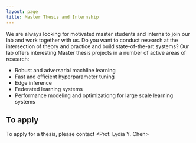 ```yaml
---
layout: page
title: Master Thesis and Internship
---
```

We are always looking for motivated master students and interns to join our lab and work together with us.
Do you want to conduct research at the intersection of theory and practice and build state-of-the-art systems? Our lab offers interesting Master thesis projects in a number of active areas of research:
- Robust and adversarial machline learning
- Fast and efficient hyperparameter tuning 
- Edge inference
- Federated learning systems
- Performance modeling and optimizationg for large scale learning systems


## To apply

To apply for a thesis, please contact <Prof. Lydia Y. Chen>
